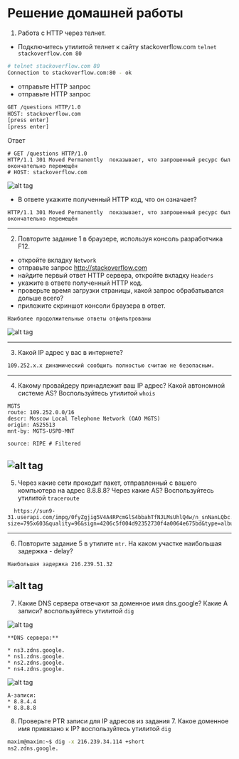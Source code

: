 # Решение домашней работы

1. Работа c HTTP через телнет.
- Подключитесь утилитой телнет к сайту stackoverflow.com
`telnet stackoverflow.com 80`
```bash
# telnet stackoverflow.com 80
Connection to stackoverflow.com:80 - ok
```
- отправьте HTTP запрос
- отправьте HTTP запрос
```bash
GET /questions HTTP/1.0
HOST: stackoverflow.com
[press enter]
[press enter]
```
Ответ
```http request
# GET /questions HTTP/1.0
HTTP/1.1 301 Moved Permanently  показывает, что запрошенный ресурс был окончательно перемещён
# HOST: stackoverflow.com
```
![alt tag](https://github.com/mksamm/DEVSYS-PDC-3-Maxim-Samokhin/blob/main/3-6-1.png)
- В ответе укажите полученный HTTP код, что он означает?
```
HTTP/1.1 301 Moved Permanently  показывает, что запрошенный ресурс был окончательно перемещён
```
---
2. Повторите задание 1 в браузере, используя консоль разработчика F12.
- откройте вкладку `Network`
- отправьте запрос http://stackoverflow.com
- найдите первый ответ HTTP сервера, откройте вкладку `Headers`
- укажите в ответе полученный HTTP код.
- проверьте время загрузки страницы, какой запрос обрабатывался дольше всего?
- приложите скриншот консоли браузера в ответ.

```
Наиболее продолжительные ответы отфильтрованы
```
![alt tag](https://github.com/mksamm/DEVSYS-PDC-3-Maxim-Samokhin/blob/main/3-6-2.png)

---
3. Какой IP адрес у вас в интернете?
```
109.252.х.х динамический сообщить полностью считаю не безопасным.
```
---
4. Какому провайдеру принадлежит ваш IP адрес? Какой автономной системе AS? Воспользуйтесь утилитой `whois`
```
MGTS
route: 109.252.0.0/16
descr: Moscow Local Telephone Network (OAO MGTS)
origin: AS25513
mnt-by: MGTS-USPD-MNT

source: RIPE # Filtered
```
![alt tag](https://github.com/mksamm/DEVSYS-PDC-3-Maxim-Samokhin/blob/main/3-6-4.png)
---
5. Через какие сети проходит пакет, отправленный с вашего компьютера на адрес 8.8.8.8? Через какие AS? Воспользуйтесь утилитой `traceroute`


```
  https://sun9-31.userapi.com/impg/0fyZgjig5V4A4RPcmGlS4bbahTfNJLMsUhlQ4w/n_snNanLQbc.jpg?size=795x603&quality=96&sign=4206c5f004d92352730f4a0064e675bd&type=album
```
---
6. Повторите задание 5 в утилите `mtr`. На каком участке наибольшая задержка - delay?
```
Наибольшая задержка 216.239.51.32
```
![alt tag](https://github.com/mksamm/DEVSYS-PDC-3-Maxim-Samokhin/blob/main/3-6-6.png)
---

7. Какие DNS сервера отвечают за доменное имя dns.google? Какие A записи? воспользуйтесь утилитой `dig`

![alt tag](https://github.com/mksamm/DEVSYS-PDC-3-Maxim-Samokhin/blob/main/3-6-7-2.png)
```
**DNS сервера:**

* ns3.zdns.google.
* ns1.zdns.google.
* ns2.zdns.google.
* ns4.zdns.google.
```
![alt tag](https://github.com/mksamm/DEVSYS-PDC-3-Maxim-Samokhin/blob/main/3-6-7.png)

```
A-записи:
* 8.8.4.4
* 8.8.8.8

```
8. Проверьте PTR записи для IP адресов из задания 7. Какое доменное имя привязано к IP? воспользуйтесь утилитой `dig`
```bash
maxim@maxim:~$ dig -x 216.239.34.114 +short
ns2.zdns.google.
```
